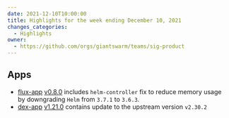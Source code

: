 ```yaml
---
date: 2021-12-10T10:00:00
title: Highlights for the week ending December 10, 2021
changes_categories:
  - Highlights
owner:
  - https://github.com/orgs/giantswarm/teams/sig-product
---
```


## Apps

- [flux-app](https://github.com/giantswarm/flux-app) [v0.8.0](https://github.com/giantswarm/flux-app/releases/tag/v0.8.0) includes `helm-controller` fix to reduce memory usage by downgrading `Helm` from `3.7.1` to `3.6.3`.
- [dex-app](https://github.com/giantswarm/dex-app) [v1.21.0](https://github.com/giantswarm/dex-app/blob/master/CHANGELOG.md#1210---2021-12-09) contains update to the upstream version `v2.30.2`
